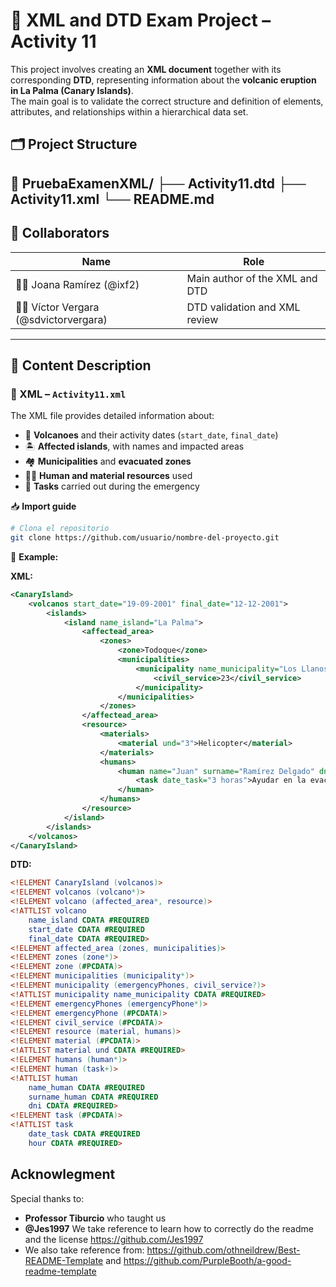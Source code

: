 # 🌋 XML and DTD Exam Project – Activity 11

This project involves creating an **XML document** together with its corresponding **DTD**, representing information about the **volcanic eruption in La Palma (Canary Islands)**.  
The main goal is to validate the correct structure and definition of elements, attributes, and relationships within a hierarchical data set.

## 🗂️ Project Structure
📁 PruebaExamenXML/
├── Activity11.dtd
├── Activity11.xml
└── README.md
---

## 👥 Collaborators

| Name | Role |
|------|------|
| 🧑‍💻 Joana Ramírez (@ixf2) | Main author of the XML and DTD |
| 👨‍💻 Víctor Vergara (@sdvictorvergara) | DTD validation and XML review |

---

## 📘 Content Description

### 🧩 XML – `Activity11.xml`

The XML file provides detailed information about:

- 🌋 **Volcanoes** and their activity dates (`start_date`, `final_date`)  
- 🏝️ **Affected islands**, with names and impacted areas  
- 🏘️ **Municipalities** and **evacuated zones**  
- 🧑‍🚒 **Human and material resources** used  
- 👷 **Tasks** carried out during the emergency  

📥 **Import guide**

```bash
# Clona el repositorio
git clone https://github.com/usuario/nombre-del-proyecto.git
```

📄 **Example:**

**XML:**
```xml
<CanaryIsland>
    <volcanos start_date="19-09-2001" final_date="12-12-2001">
        <islands>
            <island name_island="La Palma">
                <affectead_area>
                    <zones>
                        <zone>Todoque</zone>
                        <municipalities>
                            <municipality name_municipality="Los Llanos de Aridane" sos="123123123">
                                <civil_service>23</civil_service>
                            </municipality>
                        </municipalities>
                    </zones>
                </affectead_area>
                <resource>
                    <materials>
                        <material und="3">Helicopter</material>
                    </materials>
                    <humans>
                        <human name="Juan" surname="Ramírez Delgado" dni="1212121212S">
                            <task date_task="3 horas">Ayudar en la evacuación de los habitantes de Todoque</task>
                        </human>
                    </humans>
                </resource>
            </island>
        </islands>
    </volcanos>
</CanaryIsland>
```

**DTD:**
```dtd
<!ELEMENT CanaryIsland (volcanos)>
<!ELEMENT volcanos (volcano*)>
<!ELEMENT volcano (affected_area*, resource)>
<!ATTLIST volcano 
    name_island CDATA #REQUIRED
    start_date CDATA #REQUIRED
    final_date CDATA #REQUIRED>
<!ELEMENT affected_area (zones, municipalities)>
<!ELEMENT zones (zone*)>
<!ELEMENT zone (#PCDATA)>
<!ELEMENT municipalities (municipality*)>
<!ELEMENT municipality (emergencyPhones, civil_service?)>
<!ATTLIST municipality name_municipality CDATA #REQUIRED>
<!ELEMENT emergencyPhones (emergencyPhone*)>
<!ELEMENT emergencyPhone (#PCDATA)>
<!ELEMENT civil_service (#PCDATA)>
<!ELEMENT resource (material, humans)>
<!ELEMENT material (#PCDATA)>
<!ATTLIST material und CDATA #REQUIRED>
<!ELEMENT humans (human*)>
<!ELEMENT human (task+)>
<!ATTLIST human 
    name_human CDATA #REQUIRED
    surname_human CDATA #REQUIRED
    dni CDATA #REQUIRED>
<!ELEMENT task (#PCDATA)>
<!ATTLIST task 
    date_task CDATA #REQUIRED
    hour CDATA #REQUIRED>
```


## Acknowlegment

Special thanks to:

- **Professor Tiburcio** who taught us
- **@Jes1997** We take reference to learn how to correctly do the readme and the license https://github.com/Jes1997
- We also take reference from: https://github.com/othneildrew/Best-README-Template and https://github.com/PurpleBooth/a-good-readme-template
